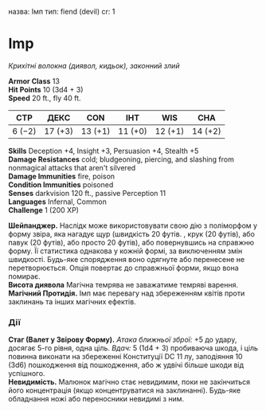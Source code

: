 назва: Імп тип: fiend (devil) cr: 1

# Imp
_Крихітні волокна (диявол, кидьок), законний злий_

**Armor Class** 13    
**Hit Points** 10 (3d4 + 3)    
**Speed** 20 ft., fly 40 ft.

| СТР    | ДЕКС    | CON     | ІНТ     | WIS     | CHA     |
| ------ | ------- | ------- | ------- | ------- | ------- |
| 6 (−2) | 17 (+3) | 13 (+1) | 11 (+0) | 12 (+1) | 14 (+2) |

**Skills** Deception +4, Insight +3, Persuasion +4, Stealth +5    
**Damage Resistances** cold; bludgeoning, piercing, and slashing from nonmagical attacks that aren't silvered    
**Damage Immunities** fire, poison    
**Condition Immunities** poisoned    
**Senses** darkvision 120 ft., passive Perception 11    
**Languages** Infernal, Common    
**Challenge** 1 (200 XP)

**Шейпанджер.** Наслідк може використовувати свою дію з поліморфом у форму звіра, яка нагадує щур (швидкість 20 футів. , крук (20 футів), або павук (20 футів), або просто 20 футів), або повернувшись на справжню форму. Її статистика однакова у кожній формі, за виключенням змін швидкості. Будь-яке спорядження воно одягнуте або перенесене не перетворюється. Опція повертає до справжньої форми, якщо вона помирає.    
**Висота диявола** Магічна темрява не заважатиме темряві варення.    
**Магічний Протидія.** Імп має перевагу над збереженням квітів проти заклинань та інших магічних ефектів.

### Дії
**Стаг (Валет у Звірову Форму).** _Атака ближньої зброї:_ +5 до удару, досягає 5-го рівня, одна ціль. _Вдач:_ 5 (1d4 + 3) пробиваюча шкода, і ціль повинна виконати на збереженні Конституції DC 11 лу, заподіяння 10 (3d6) пошкодження від пошкодження, або ж удвічі більше шкоди від успішного.    
**Невидимість.** Малюнок магічно стає невидимим, поки не закінчиться його концентрація (якщо концентруватися на заклинанні). Будь-яке обладнання ножі або переносники невидимі з ним.